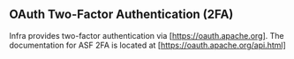 ## OAuth Two-Factor Authentication (2FA)

Infra provides two-factor authentication via [https://oauth.apache.org]. The documentation for ASF 2FA is located at [https://oauth.apache.org/api.html]




